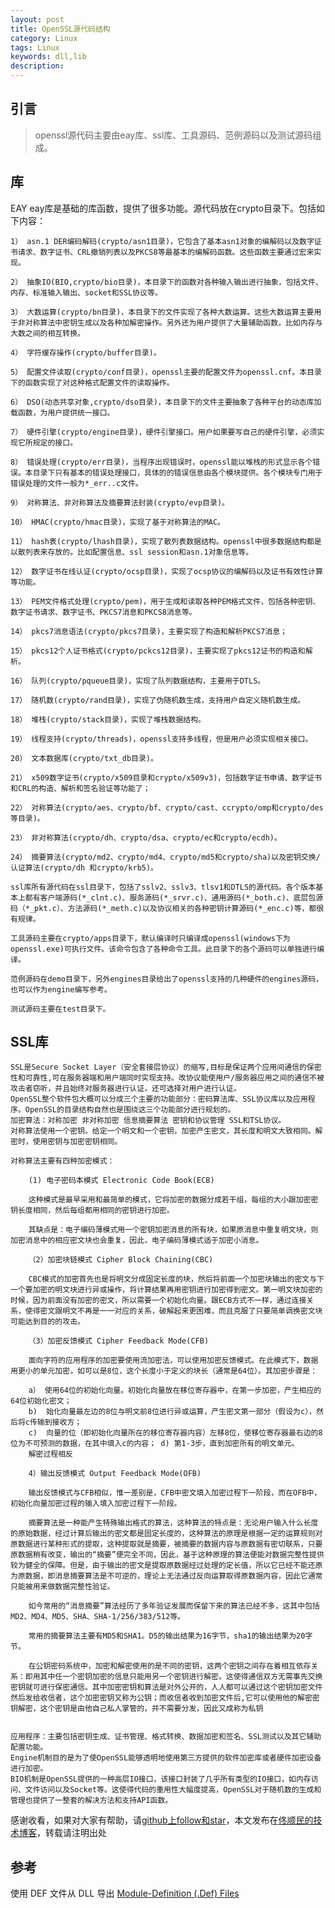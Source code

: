 ```yaml
---
layout: post
title: OpenSSL源代码结构
category: Linux
tags: Linux
keywords: dll,lib
description: 
---
```


## 引言

>    openssl源代码主要由eay库、ssl库、工具源码、范例源码以及测试源码组成。

## 库
EAY
    eay库是基础的库函数，提供了很多功能。源代码放在crypto目录下。包括如下内容：
    
    1） asn.1 DER编码解码(crypto/asn1目录)，它包含了基本asn1对象的编解码以及数字证书请求、数字证书、CRL撤销列表以及PKCS8等最基本的编解码函数。这些函数主要通过宏来实现。
    
    2） 抽象IO(BIO,crypto/bio目录)，本目录下的函数对各种输入输出进行抽象，包括文件、内存、标准输入输出、socket和SSL协议等。
    
    3） 大数运算(crypto/bn目录)，本目录下的文件实现了各种大数运算。这些大数运算主要用于非对称算法中密钥生成以及各种加解密操作。另外还为用户提供了大量辅助函数，比如内存与大数之间的相互转换。
    
    4） 字符缓存操作(crypto/buffer目录)。
    
    5） 配置文件读取(crypto/conf目录)，openssl主要的配置文件为openssl.cnf。本目录下的函数实现了对这种格式配置文件的读取操作。
    
    6） DSO(动态共享对象,crypto/dso目录)，本目录下的文件主要抽象了各种平台的动态库加载函数，为用户提供统一接口。
    
    7） 硬件引擎(crypto/engine目录)，硬件引擎接口。用户如果要写自己的硬件引擎，必须实现它所规定的接口。
    
    8） 错误处理(crypto/err目录)，当程序出现错误时，openssl能以堆栈的形式显示各个错误。本目录下只有基本的错误处理接口，具体的的错误信息由各个模块提供。各个模块专门用于错误处理的文件一般为*_err..c文件。
    
    9） 对称算法、非对称算法及摘要算法封装(crypto/evp目录)。
    
    10） HMAC(crypto/hmac目录)，实现了基于对称算法的MAC。
    
    11） hash表(crypto/lhash目录)，实现了散列表数据结构。openssl中很多数据结构都是以散列表来存放的。比如配置信息、ssl session和asn.1对象信息等。
    
    12） 数字证书在线认证(crypto/ocsp目录)，实现了ocsp协议的编解码以及证书有效性计算等功能。
    
    13） PEM文件格式处理(crypto/pem)，用于生成和读取各种PEM格式文件，包括各种密钥、数字证书请求、数字证书、PKCS7消息和PKCS8消息等。
    
    14） pkcs7消息语法(crypto/pkcs7目录)，主要实现了构造和解析PKCS7消息；
    
    15） pkcs12个人证书格式(crypto/pckcs12目录)，主要实现了pkcs12证书的构造和解析。
    
    16） 队列(crypto/pqueue目录)，实现了队列数据结构，主要用于DTLS。
    
    17） 随机数(crypto/rand目录)，实现了伪随机数生成，支持用户自定义随机数生成。
    
    18） 堆栈(crypto/stack目录)，实现了堆栈数据结构。
    
    19） 线程支持(crypto/threads)，openssl支持多线程，但是用户必须实现相关接口。
    
    20） 文本数据库(crypto/txt_db目录)。
    
    21） x509数字证书(crypto/x509目录和crypto/x509v3)，包括数字证书申请、数字证书和CRL的构造、解析和签名验证等功能了；
    
    22） 对称算法(crypto/aes、crypto/bf、crypto/cast、ccrypto/omp和crypto/des等目录)。
    
    23） 非对称算法(crypto/dh、crypto/dsa、crypto/ec和crypto/ecdh)。
    
    24） 摘要算法(crypto/md2、crypto/md4、crypto/md5和crypto/sha)以及密钥交换/认证算法(crypto/dh 和crypto/krb5)。
    
    ssl库所有源代码在ssl目录下，包括了sslv2、sslv3、tlsv1和DTLS的源代码。各个版本基本上都有客户端源码(*_clnt.c)、服务源码(*_srvr.c)、通用源码(*_both.c)、底层包源码（*_pkt.c）、方法源码(*_meth.c)以及协议相关的各种密钥计算源码(*_enc.c)等，都很有规律。
    
    工具源码主要在crypto/apps目录下，默认编译时只编译成openssl(windows下为openssl.exe)可执行文件。该命令包含了各种命令工具。此目录下的各个源码可以单独进行编译。
    
    范例源码在demo目录下，另外engines目录给出了openssl支持的几种硬件的engines源码，也可以作为engine编写参考。
    
    测试源码主要在test目录下。

## SSL库

    SSL是Secure Socket Layer（安全套接层协议）的缩写,目标是保证两个应用间通信的保密性和可靠性,可在服务器端和用户端同时实现支持。改协议能使用户/服务器应用之间的通信不被攻击者窃听，并且始终对服务器进行认证，还可选择对用户进行认证。 
    OpenSSL整个软件包大概可以分成三个主要的功能部分：密码算法库、SSL协议库以及应用程序。OpenSSL的目录结构自然也是围绕这三个功能部分进行规划的。 
    加密算法：对称加密 非对称加密 信息摘要算法 密钥和协议管理 SSL和TSL协议。 
    对称算法使用一个密钥。给定一个明文和一个密钥，加密产生密文，其长度和明文大致相同。解密时，使用密钥与加密密钥相同。 

    对称算法主要有四种加密模式： 

        (1) 电子密码本模式 Electronic Code Book(ECB) 

        这种模式是最早采用和最简单的模式，它将加密的数据分成若干组，每组的大小跟加密密钥长度相同，然后每组都用相同的密钥进行加密。 

        其缺点是：电子编码薄模式用一个密钥加密消息的所有块，如果原消息中重复明文块，则加密消息中的相应密文块也会重复，因此，电子编码薄模式适于加密小消息。 

        （2）加密块链模式 Cipher Block Chaining(CBC) 

        CBC模式的加密首先也是将明文分成固定长度的块，然后将前面一个加密块输出的密文与下一个要加密的明文块进行异或操作，将计算结果再用密钥进行加密得到密文。第一明文块加密的时候，因为前面没有加密的密文，所以需要一个初始化向量。跟ECB方式不一样，通过连接关系，使得密文跟明文不再是一一对应的关系，破解起来更困难，而且克服了只要简单调换密文块可能达到目的的攻击。 

        （3）加密反馈模式 Cipher Feedback Mode(CFB) 

        面向字符的应用程序的加密要使用流加密法，可以使用加密反馈模式。在此模式下，数据用更小的单元加密，如可以是8位，这个长度小于定义的块长（通常是64位）。其加密步骤是： 

        a） 使用64位的初始化向量。初始化向量放在移位寄存器中，在第一步加密，产生相应的64位初始化密文； 
        b)  始化向量最左边的8位与明文前8位进行异或运算，产生密文第一部分（假设为c），然后将c传输到接收方； 
        c)  向量的位（即初始化向量所在的移位寄存器内容）左移8位，使移位寄存器最右边的8位为不可预测的数据，在其中填入c的内容； d) 第1-3步，直到加密所有的明文单元。
        解密过程相反 

        4）输出反馈模式 Output Feedback Mode(OFB) 

        输出反馈模式与CFB相似，惟一差别是，CFB中密文填入加密过程下一阶段，而在OFB中，初始化向量加密过程的输入填入加密过程下一阶段。 

        摘要算法是一种能产生特殊输出格式的算法，这种算法的特点是：无论用户输入什么长度的原始数据，经过计算后输出的密文都是固定长度的，这种算法的原理是根据一定的运算规则对原数据进行某种形式的提取，这种提取就是摘要，被摘要的数据内容与原数据有密切联系，只要原数据稍有改变，输出的“摘要”便完全不同，因此，基于这种原理的算法便能对数据完整性提供较为健全的保障。但是，由于输出的密文是提取原数据经过处理的定长值，所以它已经不能还原为原数据，即消息摘要算法是不可逆的，理论上无法通过反向运算取得原数据内容，因此它通常只能被用来做数据完整性验证。 

        如今常用的“消息摘要”算法经历了多年验证发展而保留下来的算法已经不多，这其中包括MD2、MD4、MD5、SHA、SHA-1/256/383/512等。 

        常用的摘要算法主要有MD5和SHA1。D5的输出结果为16字节，sha1的输出结果为20字节。 

        在公钥密码系统中，加密和解密使用的是不同的密钥，这两个密钥之间存在着相互依存关系：即用其中任一个密钥加密的信息只能用另一个密钥进行解密。这使得通信双方无需事先交换密钥就可进行保密通信。其中加密密钥和算法是对外公开的，人人都可以通过这个密钥加密文件然后发给收信者，这个加密密钥又称为公钥；而收信者收到加密文件后,它可以使用他的解密密钥解密，这个密钥是由他自己私人掌管的，并不需要分发，因此又成称为私钥 


    应用程序：主要包括密钥生成、证书管理、格式转换、数据加密和签名、SSL测试以及其它辅助配置功能。 
    Engine机制目的是为了使OpenSSL能够透明地使用第三方提供的软件加密库或者硬件加密设备进行加密。 
    BIO机制是OpenSSL提供的一种高层IO接口，该接口封装了几乎所有类型的IO接口，如内存访问、文件访问以及Socket等。这使得代码的重用性大幅度提高，OpenSSL对于随机数的生成和管理也提供了一整套的解决方法和支持API函数。

感谢收看，如果对大家有帮助，请[github上follow和star](https://github.com/tongshunmin)，本文发布在[佟顺民的技术博客](http://blog.mineki.cn/)，转载请注明出处

##  参考
使用 DEF 文件从 DLL 导出
[Module-Definition (.Def) Files](http://my.oschina.net/hondfy/blog/165675)


